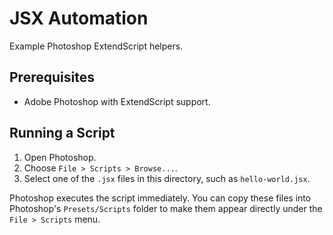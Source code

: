 # JSX Automation

Example Photoshop ExtendScript helpers.

## Prerequisites

- Adobe Photoshop with ExtendScript support.

## Running a Script

1. Open Photoshop.
2. Choose `File > Scripts > Browse...`.
3. Select one of the `.jsx` files in this directory, such as `hello-world.jsx`.

Photoshop executes the script immediately. You can copy these files into Photoshop's `Presets/Scripts` folder to make them appear directly under the `File > Scripts` menu.

